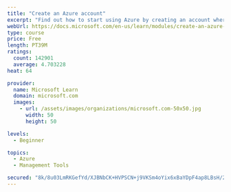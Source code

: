 ```yaml
---
title: "Create an Azure account"
excerpt: "Find out how to start using Azure by creating an account where you’ll see services and personal settings for identity, billing, and preferences."
webUrl: https://docs.microsoft.com/en-us/learn/modules/create-an-azure-account/
type: course
price: Free
length: PT39M
ratings:
  count: 142901
  average: 4.703228
heat: 64

provider:
  name: Microsoft Learn
  domain: microsoft.com
  images:
    - url: /assets/images/organizations/microsoft.com-50x50.jpg
      width: 50
      height: 50

levels:
  - Beginner

topics:
  - Azure
  - Management Tools

secured: "8k/8u03LmRKGefYd/XJBNbCK+HVPSCN+j9VKSm4oYix6xBaYDpF4ap8LBsH/2qUPJK3ZYt9i+m7bvQ2XYm1ch9UBDi9qaLxspjHdemw90SqaI2xkU8hpdRDMD2fULnC1fjedB5xI/wJGAhhYRZPQ7qLKFgYcHFPxlYdVHKWW71CwzV+Sr+NUmxzlqttTUEh+/5ifUhiJUxcqi4uDEpoI3e8KUXOKKlOyMY8vYalXWmgsTe6sjuIwnqbY2F2cxMGHQVFWsNsplPpqPoxOjXpfGoMXJY46VgnhHbwJ9+e3HBbLEKUEKPsciIaSVtA76vL0z+NdaSgkqPEwlztTKJZ9S7FBtxg8vmCDqR6l6L6P2pW6vFPlYfLL2U9ui+BNu/0akhybpiEaZFV+0GJ1k/ebmuWzq7pO6gVFYQRksU+FQzxZxXJGESkoczbDPzJtsgR2;X5hNxxaMVMyI9YcqR4bBFw=="
---
```


